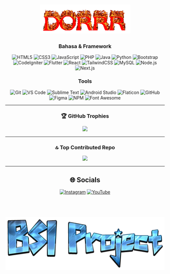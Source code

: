 <div align="center">

<h1>
  <img src="https://github.com/bsiproject/bsiproject/blob/main/img/dorrr.gif?raw=true" alt="DORRR 🔫" />
</h1>

<p align="center">
  <h3>Bahasa & Framework</h3>
  <img src="https://cdn.jsdelivr.net/gh/devicons/devicon/icons/html5/html5-original.svg" width="50" title="HTML5" />
  <img src="https://cdn.jsdelivr.net/gh/devicons/devicon/icons/css3/css3-original.svg" width="50" title="CSS3" />
  <img src="https://cdn.jsdelivr.net/gh/devicons/devicon/icons/javascript/javascript-original.svg" width="50" title="JavaScript" />
  <img src="https://cdn.jsdelivr.net/gh/devicons/devicon/icons/php/php-original.svg" width="50" title="PHP" />
  <img src="https://cdn.jsdelivr.net/gh/devicons/devicon/icons/java/java-original.svg" width="50" title="Java" />
  <img src="https://cdn.jsdelivr.net/gh/devicons/devicon/icons/python/python-original.svg" width="50" title="Python" />
  <img src="https://cdn.jsdelivr.net/gh/devicons/devicon/icons/bootstrap/bootstrap-original.svg" width="50" title="Bootstrap" />
  <img src="https://cdn.jsdelivr.net/gh/devicons/devicon/icons/codeigniter/codeigniter-plain.svg" width="50" title="CodeIgniter" />
  <img src="https://cdn.jsdelivr.net/gh/devicons/devicon/icons/flutter/flutter-original.svg" width="50" title="Flutter" />
  <img src="https://cdn.jsdelivr.net/gh/devicons/devicon/icons/react/react-original.svg" width="50" title="React" />
  <img src="https://api.iconify.design/logos/tailwindcss-icon.svg" width="50" title="TailwindCSS" />
  <img src="https://cdn.jsdelivr.net/gh/devicons/devicon/icons/mysql/mysql-original.svg" width="50" title="MySQL" />
  <img src="https://cdn.jsdelivr.net/gh/devicons/devicon/icons/nodejs/nodejs-original.svg" width="50" title="Node.js" />
  <img src="https://api.iconify.design/logos/nextjs-icon.svg" width="50" title="Next.js" />

  <h3> Tools </h3>
  <img src="https://cdn.jsdelivr.net/gh/devicons/devicon/icons/git/git-original.svg" width="50" title="Git" />
  <img src="https://cdn.jsdelivr.net/gh/devicons/devicon/icons/vscode/vscode-original.svg" width="50" title="VS Code" />
  <img src="https://upload.wikimedia.org/wikipedia/en/d/d2/Sublime_Text_3_logo.png" width="50" title="Sublime Text" />
  <img src="https://cdn.jsdelivr.net/gh/devicons/devicon/icons/androidstudio/androidstudio-original.svg" width="50" title="Android Studio" />
  <img src="https://cdn-icons-png.flaticon.com/512/888/888879.png" width="50" title="Flaticon" />
  <img src="https://api.iconify.design/fa6-brands/github.svg" width="50" title="GitHub" />
  <img src="https://upload.wikimedia.org/wikipedia/commons/3/33/Figma-logo.svg" width="30" title="Figma" />
  <img src="https://upload.wikimedia.org/wikipedia/commons/d/db/Npm-logo.svg" width="50" title="NPM" />
  <img src="https://cdn.jsdelivr.net/npm/simple-icons@v10/icons/fontawesome.svg" width="50" title="Font Awesome" />


</p>

---

### 🏆 GitHub Trophies

![](https://github-profile-trophy.vercel.app/?username=bsiproject&theme=radical&no-frame=false&no-bg=false&margin-w=4)

---

### 🔝 Top Contributed Repo

![](https://github-contributor-stats.vercel.app/api?username=bsiproject&limit=5&theme=dark&combine_all_yearly_contributions=true)

---

## 🌐 Socials

[![Instagram](https://img.shields.io/badge/Instagram-%23E4405F.svg?logo=Instagram&logoColor=white)](https://instagram.com/bsi_project)
[![YouTube](https://img.shields.io/badge/YouTube-%23FF0000.svg?logo=YouTube&logoColor=white)](https://youtube.com/@BSIProject)


<br />

<h1>
  <img src="https://github.com/bsiproject/bsiproject/blob/main/img/BSI%20Project.png?raw=true" alt="BSI Project Logo" />
</h1>

<!-- Proudly created with GPRM ( https://gprm.itsvg.in ) -->
</div>
